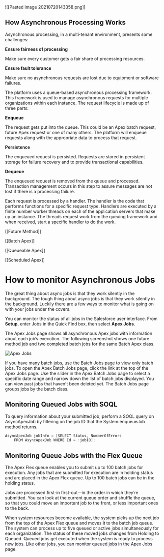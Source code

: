 ![[Pasted image 20210720143358.png]]

## How Asynchronous Processing Works

Asynchronous processing, in a multi-tenant environment, presents some challenges:

**Ensure fairness of processing**

Make sure every customer gets a fair share of processing resources.

**Ensure fault tolerance**

Make sure no asynchronous requests are lost due to equipment or software failures.

  
The platform uses a queue-based asynchronous processing framework. This framework is used to manage asynchronous requests for multiple organizations within each instance. The request lifecycle is made up of three parts:

**Enqueue**

The request gets put into the queue. This could be an Apex batch request, future Apex request or one of many others. The platform will enqueue requests along with the appropriate data to process that request.

**Persistence**

The enqueued request is persisted. Requests are stored in persistent storage for failure recovery and to provide transactional capabilities.

**Dequeue**

The enqueued request is removed from the queue and processed. Transaction management occurs in this step to assure messages are not lost if there is a processing failure.

  
Each request is processed by a handler. The handler is the code that performs functions for a specific request type. Handlers are executed by a finite number worker threads on each of the application servers that make up an instance. The threads request work from the queuing framework and when received, start a specific handler to do the work.

[[Future Method]]

[[Batch Apex]]

[[Queueable Apex]]

[[Scheduled Apex]]

# How to monitor Asynchronous Jobs

The great thing about async jobs is that they work silently in the background. The tough thing about async jobs is that they work silently in the background. Luckily there are a few ways to monitor what is going on with your jobs under the covers.

You can monitor the status of all jobs in the Salesforce user interface. From **Setup**, enter Jobs in the Quick Find box, then select **Apex Jobs**.

The Apex Jobs page shows all asynchronous Apex jobs with information about each job’s execution. The following screenshot shows one future method job and two completed batch jobs for the same Batch Apex class.

![Apex Jobs](https://res.cloudinary.com/hy4kyit2a/f_auto,fl_lossy,q_70/learn/modules/asynchronous_apex/async_apex_monitoring/images/03df8e5201b1451295d19fcf7560441d_apex-jobs-page.png)

If you have many batch jobs, use the Batch Jobs page to view only batch jobs. To open the Apex Batch Jobs page, click the link at the top of the Apex Jobs page. Use the slider in the Apex Batch Jobs page to select a specific date range and narrow down the list of batch jobs displayed. You can view past jobs that haven’t been deleted yet. The Batch Jobs page groups jobs by the batch class.

## Monitoring Queued Jobs with SOQL

To query information about your submitted job, perform a SOQL query on AsyncApexJob by filtering on the job ID that the System.enqueueJob method returns.

```java
AsyncApexJob jobInfo = [SELECT Status, NumberOfErrors
    FROM AsyncApexJob WHERE Id = :jobID];
```

## Monitoring Queue Jobs with the Flex Queue

The Apex Flex queue enables you to submit up to 100 batch jobs for execution. Any jobs that are submitted for execution are in holding status and are placed in the Apex Flex queue. Up to 100 batch jobs can be in the holding status.

Jobs are processed first-in first-out—in the order in which they’re submitted. You can look at the current queue order and shuffle the queue, so that you could move an important job to the front, or less important ones to the back.

When system resources become available, the system picks up the next job from the top of the Apex Flex queue and moves it to the batch job queue. The system can process up to five queued or active jobs simultaneously for each organization. The status of these moved jobs changes from Holding to Queued. Queued jobs get executed when the system is ready to process new jobs. Like other jobs, you can monitor queued jobs in the Apex Jobs page.